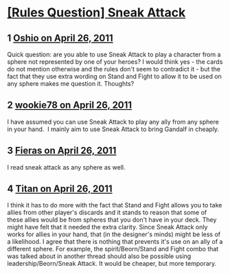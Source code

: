 # [[Rules Question] Sneak Attack](https://community.fantasyflightgames.com/topic/45814-rules-question-sneak-attack/)

## 1 [Oshio on April 26, 2011](https://community.fantasyflightgames.com/topic/45814-rules-question-sneak-attack/?do=findComment&comment=459315)

Quick question: are you able to use Sneak Attack to play a character from a sphere not represented by one of your heroes? I would think yes - the cards do not mention otherwise and the rules don't seem to contradict it - but the fact that they use extra wording on Stand and Fight to allow it to be used on any sphere makes me question it. Thoughts?

## 2 [wookie78 on April 26, 2011](https://community.fantasyflightgames.com/topic/45814-rules-question-sneak-attack/?do=findComment&comment=459316)

I have assumed you can use Sneak Attack to play any ally from any sphere in your hand.  I mainly aim to use Sneak Attack to bring Gandalf in cheaply. 

## 3 [Fieras on April 26, 2011](https://community.fantasyflightgames.com/topic/45814-rules-question-sneak-attack/?do=findComment&comment=459317)

I read sneak attack as any sphere as well.

## 4 [Titan on April 26, 2011](https://community.fantasyflightgames.com/topic/45814-rules-question-sneak-attack/?do=findComment&comment=459329)

I think it has to do more with the fact that Stand and Fight allows you to take allies from other player's discards and it stands to reason that some of these allies would be from spheres that you don't have in your deck. They might have felt that it needed the extra clarity. Since Sneak Attack only works for allies in your hand, that (in the designer's minds) might be less of a likelihood. I agree that there is nothing that prevents it's use on an ally of a different sphere. For example, the spirit/Beorn/Stand and Fight combo that was talked about in another thread should also be possible using leadership/Beorn/Sneak Attack. It would be cheaper, but more temporary.

